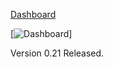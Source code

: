 [Dashboard](https://codekane.github.io/Dashboard/)

[![Dashboard](https://i.imgur.com/t1Nz7qS.png)]


Version 0.21 Released.

